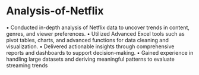 # Analysis-of-Netflix
• Conducted in-depth analysis of Netflix data to uncover trends in content, genres, and viewer preferences.
• Utilized Advanced Excel tools such as pivot tables, charts, and advanced functions for data cleaning and
visualization.
• Delivered actionable insights through comprehensive reports and dashboards to support decision-making.
• Gained experience in handling large datasets and deriving meaningful patterns to evaluate streaming trends
